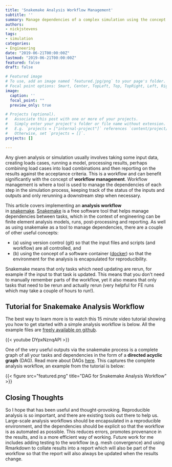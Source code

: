 ```yaml
---
title: 'Snakemake Analysis Workflow Management'
subtitle: ''
summary: Manage dependencies of a complex simulation using the concept of Directed Acyclic Graphs
authors:
- nickjstevens
tags:
- simulation
categories:
- Engineering
date: "2019-06-21T00:00:00Z"
lastmod: "2019-06-21T00:00:00Z"
featured: false
draft: false

# Featured image
# To use, add an image named `featured.jpg/png` to your page's folder.
# Focal point options: Smart, Center, TopLeft, Top, TopRight, Left, Right, BottomLeft, Bottom, BottomRight
image:
  caption: ''
  focal_point: ""
  preview_only: true

# Projects (optional).
#   Associate this post with one or more of your projects.
#   Simply enter your project's folder or file name without extension.
#   E.g. `projects = ["internal-project"]` references `content/project/deep-learning/index.md`.
#   Otherwise, set `projects = []`.
projects: []

---
```


Any given analysis or simulation usually involves taking some input data, creating loads cases, running a model, processing results, perhaps combining load cases into load combinations and then reporting on the results against the acceptance criteria. This is a workflow and can benefit significantly with the concept of **workflow management**. Workflow management is where a tool is used to manage the dependencies of each step in the simulation process, keeping track of the status of the inputs and outputs and only rerunning a downstream step when necessary.

This article covers implementing an **analysis workflow** in [snakemake](https://snakemake.readthedocs.io/en/stable/). [Snakemake](https://snakemake.readthedocs.io/en/stable/) is a free software tool that helps manage dependencies between tasks, which in the context of engineering can be finite element analysis models, runs, post-processing and reporting. As well as using snakemake as a tool to manage dependencies, there are a couple of other useful concepts:

- (a) using version control (git) so that the input files and scripts (and workflow) are all controlled, and
- (b) using the concept of a software container ([docker](https://www.docker.com/)) so that the environment for the analysis is encapsulated for reproducibility.

Snakemake means that only tasks which need updating are rerun, for example if the input to that task is updated. This means that you don’t need to manually remember parts of the workflow, yet it also means that only tasks that need to be rerun and actually rerun (very helpful for FE runs which may take a couple of hours to run!).

## Tutorial for Snakemake Analysis Workflow

The best way to learn more is to watch this 15 minute video tutorial showing you how to get started with a simple analysis workflow is below. All the example files are [freely available on github](https://github.com/nickjstevens/analysis-workflow).

{{< youtube DYpxNznqAPI >}}

One of the very useful outputs via the snakemake process is a complete graph of all your tasks and dependencies in the form of a **directed acyclic graph** (DAG). Read more about DAGs [here](https://en.wikipedia.org/wiki/Directed_acyclic_graph). This captures the complete analysis workflow, an example from the tutorial is below:

{{< figure src="featured.png" title="DAG for Snakemake Analysis Workflow" >}}

## Closing Thoughts

So I hope that has been useful and thought-provoking. Reproducible analysis is so important, and there are existing tools out there to help us. Large-scale analysis workflows should be encapsulated in a reproducible environment, and the dependencies should be explicit so that the workflow is as automated as possible. This reduces errors, promotes provenance in the results, and is a more efficient way of working. Future work for me includes adding testing to the workflow (e.g. mesh convergence) and using Rmarkdown to collate results into a report which will also be part of the workflow so that the report will also always be updated when the results change.